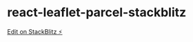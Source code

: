 # react-leaflet-parcel-stackblitz

[Edit on StackBlitz ⚡️](https://stackblitz.com/edit/react-ts-u6ncy1)